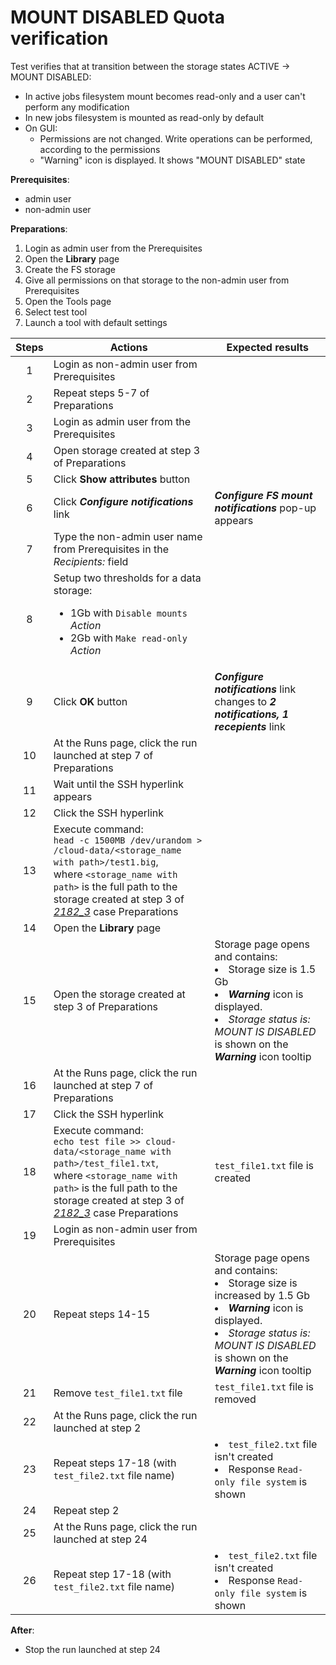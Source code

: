 # MOUNT DISABLED Quota verification

Test verifies that at transition between the storage states ACTIVE → MOUNT DISABLED:
- In active jobs filesystem mount becomes read-only and a user can't perform any modification
- In new jobs filesystem is mounted as read-only by default
- On GUI: <ul><li> Permissions are not changed. Write operations can be performed, according to the permissions <li> "Warning" icon is displayed. It shows "MOUNT DISABLED" state </ul>

**Prerequisites**:

- admin user
- non-admin user

**Preparations**:

1. Login as admin user from the Prerequisites
2. Open the **Library** page
3. Create the FS storage
4. Give all permissions on that storage to the non-admin user from Prerequisites
5. Open the Tools page
6. Select test tool
7. Launch a tool with default settings

| Steps | Actions | Expected results |
| :---: | --- | --- |
| 1 | Login as non-admin user from Prerequisites | |
| 2 | Repeat steps 5-7 of Preparations | |
| 3 | Login as admin user from the Prerequisites | | 
| 4 | Open storage created at step 3 of Preparations | |
| 5 | Click **Show attributes** button | |
| 6 | Click ***Configure notifications*** link | ***Configure FS mount notifications*** pop-up appears |
| 7 | Type the non-admin user name from Prerequisites in the *Recipients:* field | |
| 8 | Setup two thresholds for a data storage: <ul><li> 1Gb with `Disable mounts` *Action* <li> 2Gb with `Make read-only` *Action* | |
| 9 | Click **OK** button | ***Configure notifications*** link changes to ***2 notifications, 1 recepients*** link |
| 10 | At the Runs page, click the run launched at step 7 of Preparations | |
| 11 | Wait until the SSH hyperlink appears | |
| 12 | Click the SSH hyperlink |
| 13 | Execute command: <br> `head -c 1500MB /dev/urandom > /cloud-data/<storage_name with path>/test1.big`, <br>where `<storage_name with path>` is the full path to the storage created at step 3 of [_2182\_3_](2182_3.md) case  Preparations | |
| 14 | Open the **Library** page | |
| 15 | Open the storage created at step 3 of Preparations | Storage page opens and contains: <li> Storage size is 1.5 Gb <li> ***Warning*** icon is displayed. <li> *Storage status is: MOUNT IS DISABLED* is shown on the ***Warning*** icon tooltip |
| 16 | At the Runs page, click the run launched at step 7 of Preparations | |
| 17 | Click the SSH hyperlink | |
| 18 | Execute command: <br> `echo test file >> cloud-data/<storage_name with path>/test_file1.txt`, <br>where `<storage_name with path>` is the full path to the storage created at step 3 of [_2182\_3_](2182_3.md) case  Preparations | `test_file1.txt` file is created |
| 19 | Login as non-admin user from Prerequisites | |
| 20 | Repeat steps 14-15 | Storage page opens and contains: <li> Storage size is increased by 1.5 Gb <li> ***Warning*** icon is displayed. <li> *Storage status is: MOUNT IS DISABLED* is shown on the ***Warning*** icon tooltip |
| 21 | Remove `test_file1.txt` file | `test_file1.txt` file is removed |
| 22 | At the Runs page, click the run launched at step 2 | |
| 23 | Repeat steps 17-18 (with `test_file2.txt` file name) | <li> `test_file2.txt` file isn't created <li> Response `Read-only file system` is shown |
| 24 | Repeat step 2 | |
| 25 | At the Runs page, click the run launched at step 24 | |
| 26 | Repeat step 17-18 (with `test_file2.txt` file name) | <li> `test_file2.txt` file isn't created <li> Response `Read-only file system` is shown |

**After**:
- Stop  the run launched at step 24 